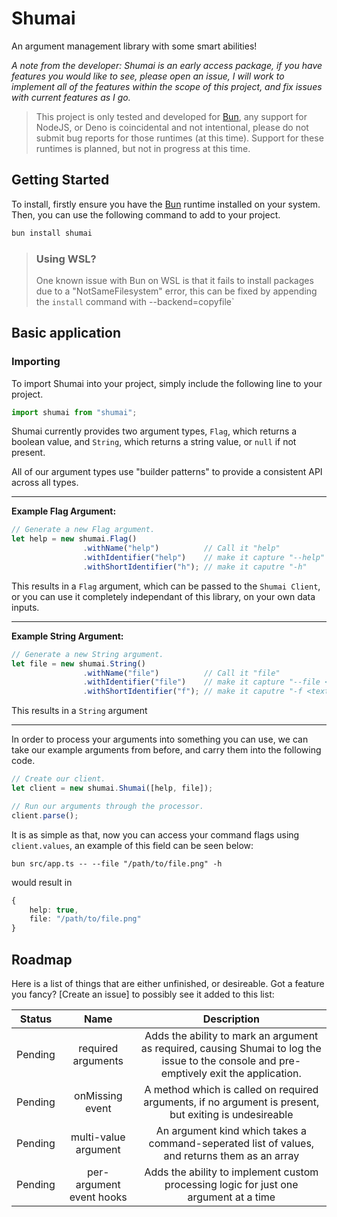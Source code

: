 # Shumai

An argument management library with some smart abilities!

*A note from the developer: Shumai is an early access package, if you have features you would like to see, please open an issue, I will work to implement all of the features within the scope of this project, and fix issues with current features as I go.*

> This project is only tested and developed for [Bun](https://bun.sh), any support for NodeJS, or Deno is coincidental and not intentional, please do not submit bug reports for those runtimes (at this time). Support for these runtimes is planned, but not in progress at this time.

## Getting Started

To install, firstly ensure you have the [Bun](https://bun.sh) runtime installed on your system. Then, you can use the following command to add to your project.

```sh
bun install shumai
```

> ### **Using WSL?**
>
> One known issue with Bun on WSL is that it fails to install packages due to a "NotSameFilesystem" error, this can be fixed by appending the `install` command with  --backend=copyfile`

## Basic application

### Importing

To import Shumai into your project, simply include the following line to your project.

```ts
import shumai from "shumai";
```

Shumai currently provides two argument types, `Flag`, which returns a boolean value, and `String`, which returns a string value, or `null` if not present.

All of our argument types use "builder patterns" to provide a consistent API across all types.

---

**Example Flag Argument:**

```ts
// Generate a new Flag argument.
let help = new shumai.Flag()
                .withName("help")          // Call it "help"
                .withIdentifier("help")    // make it capture "--help"
                .withShortIdentifier("h"); // make it caputre "-h"
```

This results in a `Flag` argument, which can be passed to the `Shumai Client`, or you can use it completely independant of this library, on your own data inputs.

---

**Example String Argument:**

```ts
// Generate a new String argument.
let file = new shumai.String()
                .withName("file")          // Call it "file"
                .withIdentifier("file")    // make it capture "--file <text>"
                .withShortIdentifier("f"); // make it caputre "-f <text>"
```

This results in a `String` argument

---

In order to process your arguments into something you can use, we can take our example arguments from before, and carry them into the following code.

```ts
// Create our client.
let client = new shumai.Shumai([help, file]);

// Run our arguments through the processor.
client.parse();
```

It is as simple as that, now you can access your command flags using `client.values`, an example of this field can be seen below:

```
bun src/app.ts -- --file "/path/to/file.png" -h
```

would result in

```ts
{
    help: true,
    file: "/path/to/file.png"
}
```

## Roadmap

Here is a list of things that are either unfinished, or desireable. Got a feature you fancy? [Create an issue] to possibly see it added to this list:

| Status | Name | Description |
|:------:|:----:|:-----------:|
| Pending|required arguments|Adds the ability to mark an argument as required, causing Shumai to log the issue to the console and pre-emptively exit the application.|
| Pending|onMissing event|A method which is called on required arguments, if no argument is present, but exiting is undesireable|
| Pending|multi-value argument|An argument kind which takes a command-seperated list of values, and returns them as an array|
| Pending|per-argument event hooks|Adds the ability to implement custom processing logic for just one argument at a time|
